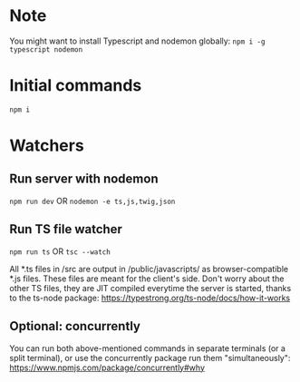 # Note
You might want to install Typescript and nodemon globally:
`npm i -g typescript nodemon`

# Initial commands
`npm i`

# Watchers
## Run server with nodemon
`npm run dev`
OR
`nodemon -e ts,js,twig,json`

## Run TS file watcher
`npm run ts`
OR
`tsc --watch`

All *.ts files in /src are output in /public/javascripts/ as browser-compatible *.js files.
These files are meant for the client's side.
Don't worry about the other TS files, they are JIT compiled everytime the server is started,
thanks to the ts-node package: https://typestrong.org/ts-node/docs/how-it-works

## Optional: concurrently
You can run both above-mentioned commands in separate terminals (or a split terminal), or use the
concurrently package run them "simultaneously": https://www.npmjs.com/package/concurrently#why